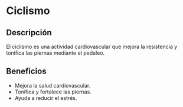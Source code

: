 # Ciclismo

## Descripción
El ciclismo es una actividad cardiovascular que mejora la resistencia y tonifica las piernas mediante el pedaleo.

## Beneficios
- Mejora la salud cardiovascular.
- Tonifica y fortalece las piernas.
- Ayuda a reducir el estrés.

